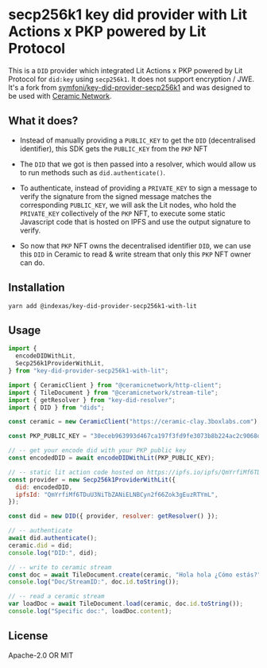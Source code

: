 # secp256k1 key did provider with Lit Actions x PKP powered by Lit Protocol

This is a `DID` provider which integrated Lit Actions x PKP powered by Lit Protocol for `did:key` using `secp256k1`. It does not support encryption / JWE. It's a fork from [symfoni/key-did-provider-secp256k1](https://github.com/symfoni/key-did-provider-secp256k1) and was designed to be used with [Ceramic Network](https://ceramic.network/).

## What it does?

- Instead of manually providing a `PUBLIC_KEY` to get the `DID` (decentralised identifier), this SDK gets the `PUBLIC_KEY` from the `PKP` NFT

- The `DID` that we got is then passed into a resolver, which would allow us to run methods such as `did.authenticate()`.

- To authenticate, instead of providing a `PRIVATE_KEY` to sign a message to verify the signature from the signed message matches the corresponding `PUBLIC_KEY`, we will ask the Lit nodes, who hold the `PRIVATE_KEY` collectively of the `PKP` NFT, to execute some static Javascript code that is hosted on IPFS and use the output signature to verify.

- So now that `PKP` NFT owns the decentralised identifier `DID`, we can use this `DID` in Ceramic to read & write stream that only this `PKP` NFT owner can do.

## Installation

```
yarn add @indexas/key-did-provider-secp256k1-with-lit
```

## Usage

```js
import {
  encodeDIDWithLit,
  Secp256k1ProviderWithLit,
} from "key-did-provider-secp256k1-with-lit";

import { CeramicClient } from "@ceramicnetwork/http-client";
import { TileDocument } from "@ceramicnetwork/stream-tile";
import { getResolver } from "key-did-resolver";
import { DID } from "dids";

const ceramic = new CeramicClient("https://ceramic-clay.3boxlabs.com");

const PKP_PUBLIC_KEY = "30eceb963993d467ca197f3fd9fe3073b8b224ac2c9068d9a9caafcd5e20cf983";

// -- get your encode did with your PKP public key
const encodedDID = await encodeDIDWithLit(PKP_PUBLIC_KEY);

// -- static lit action code hosted on https://ipfs.io/ipfs/QmYrfiMf6TDuU3NiTbZANiELNBCyn2f66Zok3gEuzRTYmL
const provider = new Secp256k1ProviderWithLit({
  did: encodedDID,
  ipfsId: "QmYrfiMf6TDuU3NiTbZANiELNBCyn2f66Zok3gEuzRTYmL",
});

const did = new DID({ provider, resolver: getResolver() });

// -- authenticate
await did.authenticate();
ceramic.did = did;
console.log("DID:", did);

// -- write to ceramic stream
const doc = await TileDocument.create(ceramic, "Hola hola ¿Cómo estás?");
console.log("Doc/StreamID:", doc.id.toString());

// -- read a ceramic stream
var loadDoc = await TileDocument.load(ceramic, doc.id.toString());
console.log("Specific doc:", loadDoc.content);
```

<!-- ### To upload a new Lit Action code on IPFS

```js
const code = `
    const go = async () => {
        const sigShare = await LitActions.signEcdsa({ toSign, publicKey, sigName });
    };
    go();
`;

const ipfsData  = await uploadToIPFS(code);

console("ipfsData:", ipfsData);
``` -->

## License

Apache-2.0 OR MIT
